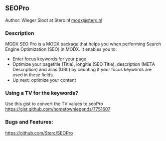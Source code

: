 ## SEOPro

Author: Wieger Sloot at Sterc.nl <modx@sterc.nl>

### Description
MODX SEO Pro is a MODX package that helps you when performing Search Engine Optimization (SEO) in MODX. It enables you to:
- Enter focus keywords for your page
- Optimize your pagetitle (Title), longitle (SEO Title), description (META Description) and alias (URL) by counting if your focus keywords are used in these fields.
- Up next: optimize your content


### Using a TV for the keywords?
Use this gist to convert the TV values to seoPro https://gist.github.com/hometownlegends/7751607

### Bugs and Features:
https://github.com/Sterc/SEOPro
